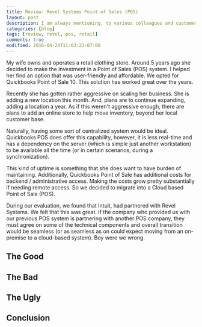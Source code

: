 ```yaml
---
title: Review: Revel Systems Point of Sales (POS)
layout: post
description: I am always mentioning, to various colleagues and customers, the SharePoint Development blogs that I follow. This blog entry lists the blogs that I am following.
categories: [blog]
tags: [review, revel, pos, retail]
comments: true
modified: 2016-04-24T11:03:23-07:00
---
```

My wife owns and operates a retail clothing store. Around 5 years ago she
decided to make the investment in a Point of Sales (POS) system. I helped her
find an option that was user-friendly and affordable. We opted for
Quickbooks Point of Sale 10. This solution has worked great over the years.

Recently she has gotten rather aggressive on scaling her business. She is
adding a new location this month. And, plans are to continue expanding, adding
a location a year. As if this weren't aggressive enough, there are plans to
add an online store to help move inventory, beyond her local customer base.

Naturally, having some sort of centralized system would be ideal. Quickbooks
POS does offer this capability, however, it is less real-time and has a
dependency on the server (which is simple just another workstation) to be
available all the time (or in certain scenarios, during a synchronization).

This kind of uptime is something that she does want to have burden of
maintaining. Additionally, Quickbooks Point of Sale has additional costs for
backend / administrative access. Making the costs grow pretty substantially if
needing remote access. So we decided to migrate into a Cloud based
Point of Sale (POS).

During our evaluation, we found that Intuit, had partnered with Revel Systems.
We felt that this was great. If the company who provided us with our previous
POS system is partnering with another POS company, they must agree on some of
the technical components and overall transition would be seamless (or as
seamless as on could expect moving from an on-premise to a cloud-based system).
Boy were we wrong.

## The Good ##

## The Bad ##

## The Ugly ##

## Conclusion ##
